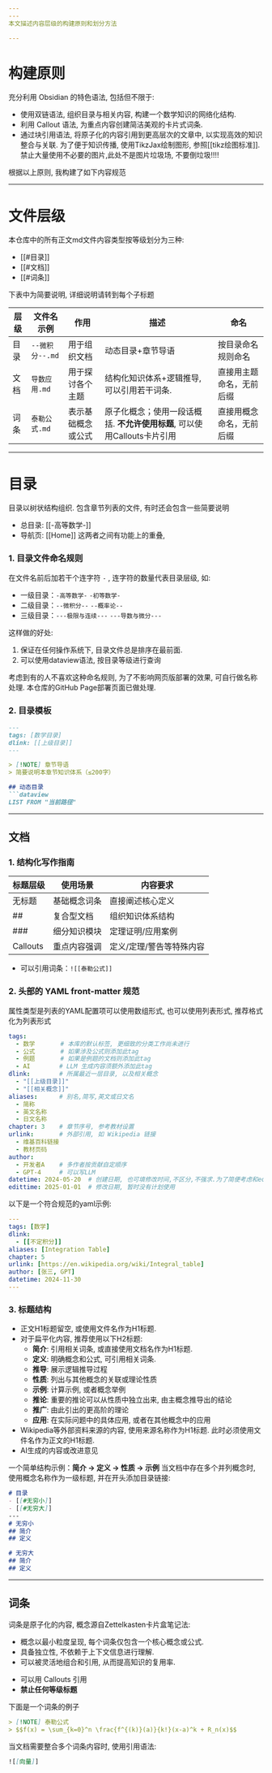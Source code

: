```yaml
---
---
本文描述内容层级的构建原则和划分方法

---
```

# 构建原则
充分利用 Obsidian 的特色语法, 包括但不限于: 
- 使用双链语法, 组织目录与相关内容, 构建一个数学知识的网络化结构. 
- 利用 Callout 语法, 为重点内容创建简洁美观的卡片式词条. 
- 通过块引用语法, 将原子化的内容引用到更高层次的文章中, 以实现高效的知识整合与关联.
为了便于知识传播, 使用TikzJax绘制图形, 参照[[tikz绘图标准]]. 
禁止大量使用不必要的图片,此处不是图片垃圾场, 不要倒垃圾!!!!

根据以上原则, 我构建了如下内容规范

---
# 文件层级

本仓库中的所有正文md文件内容类型按等级划分为三种:
- [[#目录]]
- [[#文档]]
- [[#词条]]

下表中为简要说明, 详细说明请转到每个子标题

| 层级  | 文件名示例        | 作用        | 描述                                           | 命名           |
| --- | ------------ | --------- | -------------------------------------------- | ------------ |
| 目录  | `--微积分--.md` | 用于组织文档    | 动态目录+章节导语                                    | 按目录命名规则命名    |
| 文档  | `导数应用.md`    | 用于探讨各个主题  | 结构化知识体系+逻辑推导, 可以引用若干词条.                      | 直接用主题命名，无前后缀 |
| 词条  | `泰勒公式.md`    | 表示基础概念或公式 | 原子化概念；使用一段话概括. **不允许使用标题**, 可以使用Callouts卡片引用 | 直接用概念命名，无前后缀 |

---
# 目录
目录以树状结构组织. 包含章节列表的文件, 有时还会包含一些简要说明
- 总目录: [[-高等数学-]]
- 导航页: [[Home]]
这两者之间有功能上的重叠, 
### 1. 目录文件命名规则
在文件名前后加若干个连字符 `-` , 连字符的数量代表目录层级, 如: 
- 一级目录：`-高等数学-` `-初等数学-` 
- 二级目录：`--微积分--` `--概率论--`
- 三级目录：`---极限与连续---` `---导数与微分---`

这样做的好处: 
1. 保证在任何操作系统下, 目录文件总是排序在最前面. 
2. 可以使用dataview语法, 按目录等级进行查询

考虑到有的人不喜欢这种命名规则, 为了不影响网页版部署的效果, 可自行做名称处理. 本仓库的GitHub Page部署页面已做处理.

### 2. 目录模板
```markdown
---
tags: [数学目录]
dlink: [[上级目录]]
---

> [!NOTE] 章节导语
> 简要说明本章节知识体系（≤200字）

## 动态目录
```dataview
LIST FROM "当前路径"
```
---
## 文档
### 1. 结构化写作指南
| 标题层级     | 使用场景   | 内容要求          |
| -------- | ------ | ------------- |
| 无标题      | 基础概念词条 | 直接阐述核心定义      |
| ##       | 复合型文档  | 组织知识体系结构      |
| ###      | 细分知识模块 | 定理证明/应用案例     |
| Callouts | 重点内容强调 | 定义/定理/警告等特殊内容 |

* 可以引用词条：`![[泰勒公式]]`
### 2. 头部的 YAML front-matter 规范

属性类型是列表的YAML配置项可以使用数组形式, 也可以使用列表形式, 推荐格式化为列表形式

```yaml
tags: 
  - 数学       # 本库的默认标签, 更细致的分类工作尚未进行
  - 公式       # 如果涉及公式则添加此tag
  - 例题       # 如果是例题的文档则添加此tag
  - AI        # LLM 生成内容须额外添加此tag
dlink:        # 所属最近一层目录, 以及相关概念
  - "[[上级目录]]"
  - "[[相关概念]]"
aliases:      # 别名,简写,英文或日文名
  - 简称
  - 英文名称
  - 日文名称
chapter: 3    # 章节序号, 参考教材设置
urlink:       # 外部引用, 如 Wikipedia 链接
  - 维基百科链接
  - 教材页码
author:
  - 开发者A    # 多作者按贡献自定顺序
  - GPT-4     # 可以写LLM
datetime: 2024-05-20  # 创建日期, 也可填修改时间,不区分,不强求.为了简便考虑和edittime共用datetime属性
edittime: 2025-01-01  # 修改日期, 暂时没有计划使用
```

以下是一个符合规范的yaml示例: 
```yaml
---
tags: [数学]
dlink: 
  - [[不定积分]]
aliases: [Integration Table]
chapter: 5
urlink: [https://en.wikipedia.org/wiki/Integral_table]
author: [张三, GPT]
datetime: 2024-11-30
---
```
### 3. 标题结构
- 正文H1标题留空, 或使用文件名作为H1标题. 
- 对于扁平化内容, 推荐使用以下H2标题: 
	- **简介**: 引用相关词条, 或直接使用文档名作为H1标题. 
	- **定义**: 明确概念和公式, 可引用相关词条. 
	- **推导**: 展示逻辑推导过程
	- **性质**: 列出与其他概念的关联或理论性质
	- **示例**: 计算示例, 或者概念举例
	- **推论**: 重要的推论可以从性质中独立出来, 由主概念推导出的结论
	- **推广**: 由此引出的更高阶的理论
	- **应用**: 在实际问题中的具体应用, 或者在其他概念中的应用
- Wikipedia等外部资料来源的内容, 使用来源名称作为H1标题. 此时必须使用文件名作为正文的H1标题. 
- AI生成的内容或改进意见

一个简单结构示例：**简介 → 定义 → 性质 → 示例**
当文档中存在多个并列概念时, 使用概念名称作为一级标题, 并在开头添加目录链接: 
```md
# 目录
- [[#无穷小]]
- [[#无穷大]]
---
# 无穷小
## 简介
## 定义

# 无穷大
## 简介
## 定义
```

---
## 词条
词条是原子化的内容, 概念源自Zettelkasten卡片盒笔记法: 
- 概念以最小粒度呈现, 每个词条仅包含一个核心概念或公式. 
- 具备独立性, 不依赖于上下文信息进行理解. 
- 可以被灵活地组合和引用, 从而提高知识的复用率. 
* 可以用 Callouts 引用
* **禁止任何等级标题**

下面是一个词条的例子
```markdown
> [!NOTE] 泰勒公式
> $$f(x) = \sum_{k=0}^n \frac{f^{(k)}(a)}{k!}(x-a)^k + R_n(x)$$
```
当文档需要整合多个词条内容时, 使用引用语法: 
```markdown
![[向量]]
```
